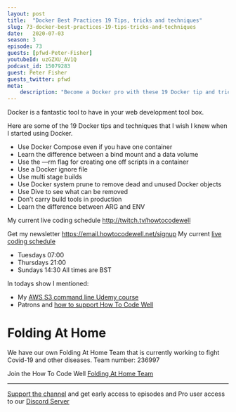 ```yaml
---
layout: post
title:  "Docker Best Practices 19 Tips, tricks and techniques"
slug: 73-docker-best-practices-19-tips-tricks-and-techniques
date:   2020-07-03
season: 3
episode: 73
guests: [pfwd-Peter-Fisher]
youtubeId: uzGZXU_AV1Q
podcast_id: 15079283
guest: Peter Fisher
guests_twitter: pfwd
meta:
    description: "Become a Docker pro with these 19 Docker tip and tricks"
---
```

Docker is a fantastic tool to have in your web development tool box. 

Here are some of the 19 Docker tips and techniques that I wish I knew when I started using Docker.

- Use Docker Compose even if you have one container
- Learn the difference between a bind mount and a data volume
- Use the —rm flag for creating one off scripts in a container
- Use a Docker ignore file
- Use multi stage builds
- Use Docker system prune to remove dead and unused Docker objects
- Use Dive to see what can be removed
- Don’t carry build tools in production
- Learn the difference between ARG and ENV

My current live coding schedule http://twitch.tv/howtocodewell

Get my newsletter 
https://email.howtocodewell.net/signup
My current [live coding schedule](http://twitch.tv/howtocodewell)

- Tuesdays 07:00
- Thursdays 21:00
- Sundays 14:30
All times are BST

In todays show I mentioned:

- My [AWS S3 command line Udemy course](https://bit.ly/3bV2Mzt)
- Patrons and [how to support How To Code Well](https://www.patreon.com/howToCodeWell)

# Folding At Home
We have our own Folding At Home Team that is currently working to fight Covid-19 and other diseases. 
Team number: 236997

Join the How To Code Well [Folding At Home Team](https://foldingathome.org/start-folding/)


-------------------------------

[Support the channel](https://www.patreon.com/howToCodeWell) and get early access to episodes and Pro user access to our [Discord Server](https://howtocodewell.net/discord)
